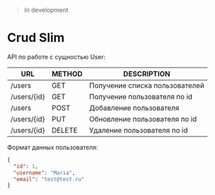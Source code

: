 >In development

# Crud Slim

API по работе с сущностью User:

| URL | METHOD | DESCRIPTION |
| --- | --- | --- |
| /users | GET | Получение списка пользователей |
| /users/{id} | GET | Получение пользователя по id |
| /users | POST | Добавление пользователя |
| /users/{id} | PUT | Обновление пользователя по id |
| /users/{id} | DELETE | Удаление пользователя по id |

Формат данных пользователя:

```json
{
  "id": 1,
  "username": "Maria",
  "email": "test@test.ru"
}
```
